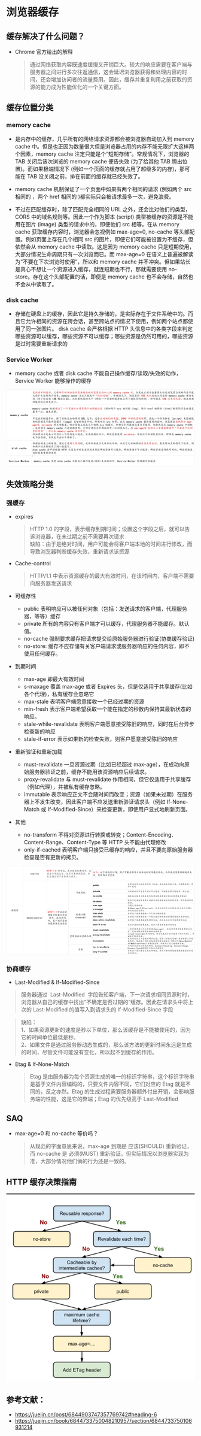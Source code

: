 # 浏览器缓存

## 缓存解决了什么问题？

- Chrome 官方给出的解释
  > 通过网络获取内容既速度缓慢又开销巨大。较大的响应需要在客户端与服务器之间进行多次往返通信，这会延迟浏览器获得和处理内容的时间，还会增加访问者的流量费用。因此，缓存并重复利用之前获取的资源的能力成为性能优化的一个关键方面。

## 缓存位置分类

### memory cache

- 是内存中的缓存，几乎所有的网络请求资源都会被浏览器自动加入到 memory cache 中。但是也正因为数量很大但是浏览器占用的内存不能无限扩大这样两个因素，memory cache 注定只能是个“短期存储”。常规情况下，浏览器的 TAB 关闭后该次浏览的 memory cache 便告失效 (为了给其他 TAB 腾出位置)。而如果极端情况下 (例如一个页面的缓存就占用了超级多的内存)，那可能在 TAB 没关闭之前，排在前面的缓存就已经失效了。

- memory cache 机制保证了一个页面中如果有两个相同的请求 (例如两个 src 相同的 <img>，两个 href 相同的 <link>)都实际只会被请求最多一次，避免浪费。

- 不过在匹配缓存时，除了匹配完全相同的 URL 之外，还会比对他们的类型，CORS 中的域名规则等。因此一个作为脚本 (script) 类型被缓存的资源是不能用在图片 (image) 类型的请求中的，即便他们 src 相等。在从 memory cache 获取缓存内容时，浏览器会忽视例如 max-age=0, no-cache 等头部配置。例如页面上存在几个相同 src 的图片，即便它们可能被设置为不缓存，但依然会从 memory cache 中读取。这是因为 memory cache 只是短期使用，大部分情况生命周期只有一次浏览而已。而 max-age=0 在语义上普遍被解读为“不要在下次浏览时使用”，所以和 memory cache 并不冲突。但如果站长是真心不想让一个资源进入缓存，就连短期也不行，那就需要使用 no-store。存在这个头部配置的话，即便是 memory cache 也不会存储，自然也不会从中读取了。

### disk cache

- 存储在硬盘上的缓存，因此它是持久存储的，是实际存在于文件系统中的。而且它允许相同的资源在跨会话，甚至跨站点的情况下使用，例如两个站点都使用了同一张图片。
  disk cache 会严格根据 HTTP 头信息中的各类字段来判定哪些资源可以缓存，哪些资源不可以缓存；哪些资源是仍然可用的，哪些资源是过时需要重新请求的

### Service Worker

- memory cache 或者 disk cache 不能自己操作缓存/读取/失效的动作，Service Worker 能够操作的缓存

![Alt text](./imgs/cache.png)

## 失效策略分类

### 强缓存

- expires

  > HTTP 1.0 的字段，表示缓存到期时间；设置这个字段之后，就可以告诉浏览器，在未过期之前不需要再次请求
  > <br> 缺陷：由于是绝对时间，用户可能会将客户端本地的时间进行修改，而导致浏览器判断缓存失效，重新请求该资源

- Cache-control

  > HTTP/1.1 中表示资源缓存的最大有效时间，在该时间内，客户端不需要向服务器发送请求

- 可缓存性

  - public 表明响应可以被任何对象（包括：发送请求的客户端，代理服务器，等等）缓存
  - private 所有的内容只有客户端才可以缓存，代理服务器不能缓存。默认值。
  - no-cache 强制要求缓存把请求提交给原始服务器进行验证(协商缓存验证)
  - no-store: 缓存不应存储有关客户端请求或服务器响应的任何内容，即不使用任何缓存。

- 到期时间

  - max-age 即最大有效时间
  - s-maxage 覆盖 max-age 或者 Expires 头，但是仅适用于共享缓存(比如各个代理)，私有缓存会忽略它
  - max-stale 表明客户端愿意接收一个已经过期的资源
  - min-fresh 表示客户端希望获取一个能在指定的秒数内保持其最新状态的响应。
  - stale-while-revalidate 表明客户端愿意接受陈旧的响应，同时在后台异步检查新的响应
  - stale-if-error 表示如果新的检查失败，则客户愿意接受陈旧的响应

- 重新验证和重新加载

  - must-revalidate 一旦资源过期（比如已经超过 max-age），在成功向原始服务器验证之前，缓存不能用该资源响应后续请求。
  - proxy-revalidate 与 must-revalidate 作用相同，但它仅适用于共享缓存（例如代理），并被私有缓存忽略。
  - immutable 表示响应正文不会随时间而改变；资源（如果未过期）在服务器上不发生改变，因此客户端不应发送重新验证请求头（例如 If-None-Match 或 If-Modified-Since）来检查更新，即使用户显式地刷新页面。

- 其他
  - no-transform 不得对资源进行转换或转变；Content-Encoding、Content-Range、Content-Type 等 HTTP 头不能由代理修改
  - only-if-cached 表明客户端只接受已缓存的响应，并且不要向原始服务器检查是否有更新的拷贝。

![strongcaching](./imgs/strongcaching.png)

### 协商缓存

- Last-Modified & If-Modified-Since

> 服务器通过  Last-Modified  字段告知客户端，下一次请求相同资源时时，浏览器从自己的缓存中找出“不确定是否过期的”缓存。因此在请求头中将上次的 Last-Modified 的值写入到请求头的 If-Modified-Since 字段

> 缺陷：
> <br> 1、如果资源更新的速度是秒以下单位，那么该缓存是不能被使用的，因为它的时间单位最低是秒。
> <br> 2、如果文件是通过服务器动态生成的，那么该方法的更新时间永远是生成的时间，尽管文件可能没有变化，所以起不到缓存的作用。

- Etag & If-None-Match
  > Etag 是由服务器为每个资源生成的唯一的标识字符串，这个标识字符串是基于文件内容编码的，只要文件内容不同，它们对应的 Etag 就是不同的，反之亦然。Etag 的生成过程需要服务器额外付出开销，会影响服务端的性能，这是它的弊端；Etag 的优先级高于 Last-Modified

## SAQ

- max-age=0 和 no-cache 等价吗？
  > 从规范的字面意思来说，max-age 到期是 应该(SHOULD) 重新验证，而 no-cache 是 必须(MUST) 重新验证。但实际情况以浏览器实现为准，大部分情况他们俩的行为还是一致的。

## HTTP 缓存决策指南

![cachepolicy](./imgs/cachepolicy.png)

## 参考文献：

- https://juejin.cn/post/6844903747357769742#heading-6
- https://juejin.cn/book/6844733750048210957/section/6844733750106931214
